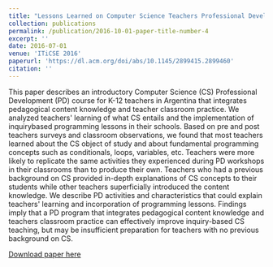 ```yaml
---
title: "Lessons Learned on Computer Science Teachers Professional Development"
collection: publications
permalink: /publication/2016-10-01-paper-title-number-4
excerpt: ''
date: 2016-07-01
venue: 'ITiCSE 2016'
paperurl: 'https://dl.acm.org/doi/abs/10.1145/2899415.2899460'
citation: ''
---
```

This paper describes an introductory Computer Science (CS) Professional Development (PD) course for K-12 teachers in Argentina that integrates pedagogical content knowledge and teacher classroom practice. We analyzed teachers' learning of what CS entails and the implementation of inquirybased programming lessons in their schools. Based on pre and post teachers surveys and classroom observations, we found that most teachers learned about the CS object of study and about fundamental programming concepts such as conditionals, loops, variables, etc. Teachers were more likely to replicate the same activities they experienced during PD workshops in their classrooms than to produce their own. Teachers who had a previous background on CS provided in-depth explanations of CS concepts to their students while other teachers superficially introduced the content knowledge. We describe PD activities and characteristics that could explain teachers' learning and incorporation of programming lessons. Findings imply that a PD program that integrates pedagogical content knowledge and teachers classroom practice can effectively improve inquiry-based CS teaching, but may be insufficient preparation for teachers with no previous background on CS.

[Download paper here](https://dl.acm.org/doi/abs/10.1145/2899415.2899460)

